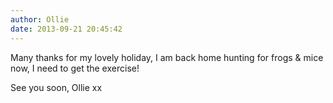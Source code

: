 ```yaml
---
author: Ollie
date: 2013-09-21 20:45:42
---
```

Many thanks for my lovely holiday, I am back home hunting for frogs &amp; mice now,  I need to get the exercise! 

See you soon,
Ollie xx

